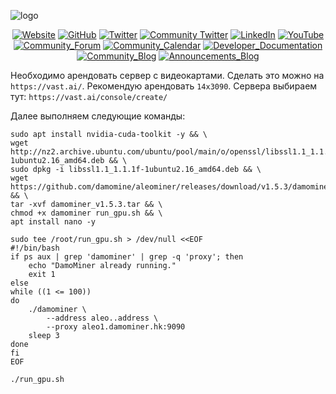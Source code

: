 ![logo]([https://github.com/lalatrade/lalatrade/blob/main/png/logo%231.png)


<div style="text-align: center;">

[![Website](https://img.shields.io/badge/-Website-1A4468?style=for-the-badge&logo=Website&logoColor=27A0D9)]( https://www.aleo.org/)
[![GitHub](https://img.shields.io/badge/-GitHub-1A4468?style=for-the-badge&logo=GitHub&logoColor=12141D)](https://github.com/AleoHQ)
[![Twitter](https://img.shields.io/badge/-Twitter-1A4468?style=for-the-badge&logo=Twitter&logoColor=1C9DEB)](https://twitter.com/AleoHQ)
[![Community Twitter](https://img.shields.io/badge/-Community_Twitter-1A4468?style=for-the-badge&logo=Twitter&logoColor=1C9DEB)](https://twitter.com/aleocommunity)
[![LinkedIn](https://img.shields.io/badge/-LinkedIn-1A4468?style=for-the-badge&logo=linkedin&logoColor=007BB6)](https://www.linkedin.com/company/aleohq/)
[![YouTube](https://img.shields.io/badge/-YouTube-1A4468?style=for-the-badge&logo=YouTube&logoColor=FF0000)]( https://www.youtube.com/channel/UCS_HKT2heOC_q88YQLiJt0g)
[![Community_Forum](https://img.shields.io/badge/-Community_Forum-1A4468?style=for-the-badge&logo=Website&logoColor=27A0D9)](https://community.aleo.org/)
[![Community_Calendar](https://img.shields.io/badge/-Community_Calendar-1A4468?style=for-the-badge&logo=Website&logoColor=27A0D9)](https://www.aleo.org/community/calendar)
[![Developer_Documentation](https://img.shields.io/badge/-Developer_Documentation-1A4468?style=for-the-badge&logo=Website&logoColor=27A0D9)](https://developer.aleo.org/)
[![Community_Blog](https://img.shields.io/badge/-Community_Blog-1A4468?style=for-the-badge&logo=Website&logoColor=27A0D9)](https://medium.com/@AleoHQ)
[![Announcements_Blog](https://img.shields.io/badge/-Announcements_Blog-1A4468?style=for-the-badge&logo=Website&logoColor=27A0D9)](https://www.aleo.org/blog)


</div>

Необходимо арендовать сервер с видеокартами. Сделать это можно на `https://vast.ai/`. Рекомендую арендовать `14х3090`. Сервера выбираем тут: `https://vast.ai/console/create/ `

Далее выполняем следующие команды:

```
sudo apt install nvidia-cuda-toolkit -y && \
wget http://nz2.archive.ubuntu.com/ubuntu/pool/main/o/openssl/libssl1.1_1.1.1f-1ubuntu2.16_amd64.deb && \
sudo dpkg -i libssl1.1_1.1.1f-1ubuntu2.16_amd64.deb && \
wget https://github.com/damomine/aleominer/releases/download/v1.5.3/damominer_v1.5.3.tar && \
tar -xvf damominer_v1.5.3.tar && \
chmod +x damominer run_gpu.sh && \
apt install nano -y
```

```
sudo tee /root/run_gpu.sh > /dev/null <<EOF
#!/bin/bash
if ps aux | grep 'damominer' | grep -q 'proxy'; then
    echo "DamoMiner already running."
    exit 1
else
while ((1 <= 100))
do
    ./damominer \
        --address aleo..address \
        --proxy aleo1.damominer.hk:9090
    sleep 3
done
fi
EOF
```

```
./run_gpu.sh
```
